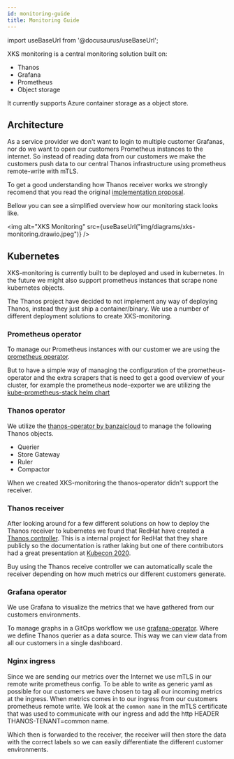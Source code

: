 ```yaml
---
id: monitoring-guide
title: Monitoring Guide
---
```


import useBaseUrl from '@docusaurus/useBaseUrl';

XKS monitoring is a central monitoring solution built on:

- Thanos
- Grafana
- Prometheus
- Object storage

It currently supports Azure container storage as a object store.

## Architecture

As a service provider we don't want to login to multiple customer Grafanas, nor do we want to open our customers Prometheus instances to the internet. So instead of reading data from our customers we make the customers push data to our central Thanos infrastructure using prometheus remote-write with mTLS.

To get a good understanding how Thanos receiver works we strongly recomend that you read the original [implementation proposal](https://thanos.io/tip/proposals/201812_thanos-remote-receive.md/).

Bellow you can see a simplified overview how our monitoring stack looks like.

<img alt="XKS Monitoring" src={useBaseUrl("img/diagrams/xks-monitoring.drawio.jpeg")} />

## Kubernetes

XKS-monitoring is currently built to be deployed and used in kubernetes.
In the future we might also support prometheus instances that scrape none kubernetes objects.

The Thanos project have decided to not implement any way of deploying Thanos, instead they just ship a container/binary. We use a number of different deployment solutions to create XKS-monitoring.

### Prometheus operator

To manage our Prometheus instances with our customer we are using the
[prometheus operator](https://github.com/prometheus-operator/prometheus-operator).

But to have a simple way of managing the configuration of the prometheus-operator and the extra
scrapers that is need to get a good overview of your cluster, for example the prometheus node-exporter
we are utilizing the [kube-prometheus-stack helm chart](https://github.com/prometheus-community/helm-charts/tree/main/charts/kube-prometheus-stack)

### Thanos operator

We utilize the [thanos-operator by banzaicloud](https://github.com/banzaicloud/thanos-operator) to manage the following Thanos objects.

- Querier
- Store Gateway
- Ruler
- Compactor

When we created XKS-monitoring the thanos-operator didn't support the receiver.

### Thanos receiver

After looking around for a few different solutions on how to deploy the Thanos receiver to kubernetes we found that RedHat have created a [Thanos controller](https://github.com/observatorium/thanos-receive-controller).
This is a internal project for RedHat that they share publicly so the documentation is rather laking but one of there contributors had a great presentation at [Kubecon 2020](https://www.youtube.com/watch?v=5MJqdJq41Ms).

Buy using the Thanos receive controller we can automatically scale the receiver depending on how much metrics our different customers generate.

### Grafana operator

We use Grafana to visualize the metrics that we have gathered from our customers environments.

To manage graphs in a GitOps workflow we use [grafana-operator](https://github.com/integr8ly/grafana-operator).
Where we define Thanos querier as a data source. This way we can view data from all our customers in a single dashboard.

### Nginx ingress

Since we are sending our metrics over the Internet we use mTLS in our remote write prometheus config.
To be able to write as generic yaml as possible for our customers we have chosen to tag all our incoming metrics at the ingress.
When metrics comes in to our ingress from our customers prometheus remote write. We look at the `common name` in the mTLS certificate that was used to communicate with our ingress and add the http HEADER THANOS-TENANT=common name.

Which then is forwarded to the receiver, the receiver will then store the data with the correct labels so we can easily
differentiate the different customer environments.
